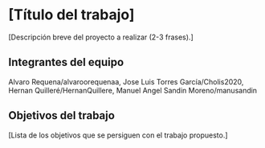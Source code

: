 # [Título del trabajo]

[Descripción breve del proyecto a realizar (2-3 frases).]

## Integrantes del equipo

Alvaro Requena/alvaroorequenaa, Jose Luis Torres García/Cholis2020, Hernan Quilleré/HernanQuillere, Manuel Angel Sandin Moreno/manusandin

## Objetivos del trabajo

[Lista de los objetivos que se persiguen con el trabajo propuesto.]
